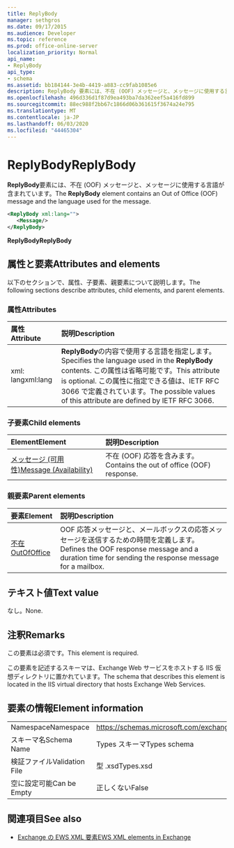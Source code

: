 ```yaml
---
title: ReplyBody
manager: sethgros
ms.date: 09/17/2015
ms.audience: Developer
ms.topic: reference
ms.prod: office-online-server
localization_priority: Normal
api_name:
- ReplyBody
api_type:
- schema
ms.assetid: bb184144-3e4b-4419-a883-cc9fab1085e6
description: ReplyBody 要素には、不在 (OOF) メッセージと、メッセージに使用する言語が含まれています。
ms.openlocfilehash: 496d336d1f87d9ea493ba7da362eef5a416fd899
ms.sourcegitcommit: 88ec988f2bb67c1866d06b361615f3674a24e795
ms.translationtype: MT
ms.contentlocale: ja-JP
ms.lasthandoff: 06/03/2020
ms.locfileid: "44465304"
---
```

# <a name="replybody"></a><span data-ttu-id="c7972-103">ReplyBody</span><span class="sxs-lookup"><span data-stu-id="c7972-103">ReplyBody</span></span>

<span data-ttu-id="c7972-104">**ReplyBody**要素には、不在 (OOF) メッセージと、メッセージに使用する言語が含まれています。</span><span class="sxs-lookup"><span data-stu-id="c7972-104">The **ReplyBody** element contains an Out of Office (OOF) message and the language used for the message.</span></span> 
  
```XML
<ReplyBody xml:lang="">
   <Message/>
</ReplyBody>
```

 <span data-ttu-id="c7972-105">**ReplyBody**</span><span class="sxs-lookup"><span data-stu-id="c7972-105">**ReplyBody**</span></span>
## <a name="attributes-and-elements"></a><span data-ttu-id="c7972-106">属性と要素</span><span class="sxs-lookup"><span data-stu-id="c7972-106">Attributes and elements</span></span>

<span data-ttu-id="c7972-107">以下のセクションで、属性、子要素、親要素について説明します。</span><span class="sxs-lookup"><span data-stu-id="c7972-107">The following sections describe attributes, child elements, and parent elements.</span></span>
  
### <a name="attributes"></a><span data-ttu-id="c7972-108">属性</span><span class="sxs-lookup"><span data-stu-id="c7972-108">Attributes</span></span>

|<span data-ttu-id="c7972-109">**属性**</span><span class="sxs-lookup"><span data-stu-id="c7972-109">**Attribute**</span></span>|<span data-ttu-id="c7972-110">**説明**</span><span class="sxs-lookup"><span data-stu-id="c7972-110">**Description**</span></span>|
|:-----|:-----|
|<span data-ttu-id="c7972-111">xml: lang</span><span class="sxs-lookup"><span data-stu-id="c7972-111">xml:lang</span></span>  <br/> |<span data-ttu-id="c7972-112">**ReplyBody**の内容で使用する言語を指定します。</span><span class="sxs-lookup"><span data-stu-id="c7972-112">Specifies the language used in the **ReplyBody** contents.</span></span> <span data-ttu-id="c7972-113">この属性は省略可能です。</span><span class="sxs-lookup"><span data-stu-id="c7972-113">This attribute is optional.</span></span> <span data-ttu-id="c7972-114">この属性に指定できる値は、IETF RFC 3066 で定義されています。</span><span class="sxs-lookup"><span data-stu-id="c7972-114">The possible values of this attribute are defined by IETF RFC 3066.</span></span>  <br/> |
   
### <a name="child-elements"></a><span data-ttu-id="c7972-115">子要素</span><span class="sxs-lookup"><span data-stu-id="c7972-115">Child elements</span></span>

|<span data-ttu-id="c7972-116">**Element**</span><span class="sxs-lookup"><span data-stu-id="c7972-116">**Element**</span></span>|<span data-ttu-id="c7972-117">**説明**</span><span class="sxs-lookup"><span data-stu-id="c7972-117">**Description**</span></span>|
|:-----|:-----|
|[<span data-ttu-id="c7972-118">メッセージ (可用性)</span><span class="sxs-lookup"><span data-stu-id="c7972-118">Message (Availability)</span></span>](message-availability.md) <br/> |<span data-ttu-id="c7972-119">不在 (OOF) 応答を含みます。</span><span class="sxs-lookup"><span data-stu-id="c7972-119">Contains the out of office (OOF) response.</span></span>  <br/> |
   
### <a name="parent-elements"></a><span data-ttu-id="c7972-120">親要素</span><span class="sxs-lookup"><span data-stu-id="c7972-120">Parent elements</span></span>

|<span data-ttu-id="c7972-121">**要素**</span><span class="sxs-lookup"><span data-stu-id="c7972-121">**Element**</span></span>|<span data-ttu-id="c7972-122">**説明**</span><span class="sxs-lookup"><span data-stu-id="c7972-122">**Description**</span></span>|
|:-----|:-----|
|[<span data-ttu-id="c7972-123">不在</span><span class="sxs-lookup"><span data-stu-id="c7972-123">OutOfOffice</span></span>](outofoffice.md) <br/> |<span data-ttu-id="c7972-124">OOF 応答メッセージと、メールボックスの応答メッセージを送信するための時間を定義します。</span><span class="sxs-lookup"><span data-stu-id="c7972-124">Defines the OOF response message and a duration time for sending the response message for a mailbox.</span></span>  <br/> |
   
## <a name="text-value"></a><span data-ttu-id="c7972-125">テキスト値</span><span class="sxs-lookup"><span data-stu-id="c7972-125">Text value</span></span>

<span data-ttu-id="c7972-126">なし。</span><span class="sxs-lookup"><span data-stu-id="c7972-126">None.</span></span>
  
## <a name="remarks"></a><span data-ttu-id="c7972-127">注釈</span><span class="sxs-lookup"><span data-stu-id="c7972-127">Remarks</span></span>

<span data-ttu-id="c7972-128">この要素は必須です。</span><span class="sxs-lookup"><span data-stu-id="c7972-128">This element is required.</span></span>
  
<span data-ttu-id="c7972-129">この要素を記述するスキーマは、Exchange Web サービスをホストする IIS 仮想ディレクトリに置かれています。</span><span class="sxs-lookup"><span data-stu-id="c7972-129">The schema that describes this element is located in the IIS virtual directory that hosts Exchange Web Services.</span></span>
  
## <a name="element-information"></a><span data-ttu-id="c7972-130">要素の情報</span><span class="sxs-lookup"><span data-stu-id="c7972-130">Element information</span></span>

|||
|:-----|:-----|
|<span data-ttu-id="c7972-131">Namespace</span><span class="sxs-lookup"><span data-stu-id="c7972-131">Namespace</span></span>  <br/> |https://schemas.microsoft.com/exchange/services/2006/types  <br/> |
|<span data-ttu-id="c7972-132">スキーマ名</span><span class="sxs-lookup"><span data-stu-id="c7972-132">Schema Name</span></span>  <br/> |<span data-ttu-id="c7972-133">Types スキーマ</span><span class="sxs-lookup"><span data-stu-id="c7972-133">Types schema</span></span>  <br/> |
|<span data-ttu-id="c7972-134">検証ファイル</span><span class="sxs-lookup"><span data-stu-id="c7972-134">Validation File</span></span>  <br/> |<span data-ttu-id="c7972-135">型 .xsd</span><span class="sxs-lookup"><span data-stu-id="c7972-135">Types.xsd</span></span>  <br/> |
|<span data-ttu-id="c7972-136">空に設定可能</span><span class="sxs-lookup"><span data-stu-id="c7972-136">Can be Empty</span></span>  <br/> |<span data-ttu-id="c7972-137">正しくない</span><span class="sxs-lookup"><span data-stu-id="c7972-137">False</span></span>  <br/> |
   
## <a name="see-also"></a><span data-ttu-id="c7972-138">関連項目</span><span class="sxs-lookup"><span data-stu-id="c7972-138">See also</span></span>



- [<span data-ttu-id="c7972-139">Exchange の EWS XML 要素</span><span class="sxs-lookup"><span data-stu-id="c7972-139">EWS XML elements in Exchange</span></span>](ews-xml-elements-in-exchange.md)


